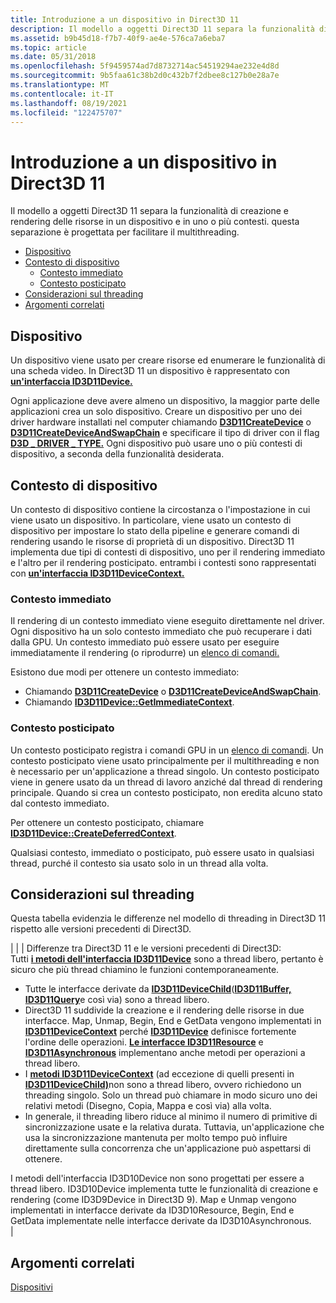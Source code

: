 ```yaml
---
title: Introduzione a un dispositivo in Direct3D 11
description: Il modello a oggetti Direct3D 11 separa la funzionalità di creazione e rendering delle risorse in un dispositivo e in uno o più contesti. questa separazione è progettata per facilitare il multithreading.
ms.assetid: b9b45d18-f7b7-40f9-ae4e-576ca7a6eba7
ms.topic: article
ms.date: 05/31/2018
ms.openlocfilehash: 5f9459574ad7d8732714ac54519294ae232e4d8d
ms.sourcegitcommit: 9b5faa61c38b2d0c432b7f2dbee8c127b0e28a7e
ms.translationtype: MT
ms.contentlocale: it-IT
ms.lasthandoff: 08/19/2021
ms.locfileid: "122475707"
---
```

# <a name="introduction-to-a-device-in-direct3d-11"></a>Introduzione a un dispositivo in Direct3D 11

Il modello a oggetti Direct3D 11 separa la funzionalità di creazione e rendering delle risorse in un dispositivo e in uno o più contesti. questa separazione è progettata per facilitare il multithreading.

-   [Dispositivo](#introduction-to-a-device-in-direct3d-11)
-   [Contesto di dispositivo](#device-context)
    -   [Contesto immediato](#immediate-context)
    -   [Contesto posticipato](#deferred-context)
-   [Considerazioni sul threading](#threading-considerations)
-   [Argomenti correlati](#related-topics)

## <a name="device"></a>Dispositivo

Un dispositivo viene usato per creare risorse ed enumerare le funzionalità di una scheda video. In Direct3D 11 un dispositivo è rappresentato con [**un'interfaccia ID3D11Device.**](/windows/desktop/api/D3D11/nn-d3d11-id3d11device)

Ogni applicazione deve avere almeno un dispositivo, la maggior parte delle applicazioni crea un solo dispositivo. Creare un dispositivo per uno dei driver hardware installati nel computer chiamando [**D3D11CreateDevice**](/windows/desktop/api/D3D11/nf-d3d11-d3d11createdevice) o [**D3D11CreateDeviceAndSwapChain**](/windows/desktop/api/D3D11/nf-d3d11-d3d11createdeviceandswapchain) e specificare il tipo di driver con il flag [**D3D \_ DRIVER \_ TYPE.**](/windows/desktop/api/D3DCommon/ne-d3dcommon-d3d_driver_type) Ogni dispositivo può usare uno o più contesti di dispositivo, a seconda della funzionalità desiderata.

## <a name="device-context"></a>Contesto di dispositivo

Un contesto di dispositivo contiene la circostanza o l'impostazione in cui viene usato un dispositivo. In particolare, viene usato un contesto di dispositivo per impostare lo stato della pipeline e generare comandi di rendering usando le risorse di proprietà di un dispositivo. Direct3D 11 implementa due tipi di contesti di dispositivo, uno per il rendering immediato e l'altro per il rendering posticipato. entrambi i contesti sono rappresentati con [**un'interfaccia ID3D11DeviceContext.**](/windows/desktop/api/D3D11/nn-d3d11-id3d11devicecontext)

### <a name="immediate-context"></a>Contesto immediato

Il rendering di un contesto immediato viene eseguito direttamente nel driver. Ogni dispositivo ha un solo contesto immediato che può recuperare i dati dalla GPU. Un contesto immediato può essere usato per eseguire immediatamente il rendering (o riprodurre) un [elenco di comandi.](overviews-direct3d-11-render-multi-thread-command-list.md)

Esistono due modi per ottenere un contesto immediato:

-   Chiamando [**D3D11CreateDevice**](/windows/desktop/api/D3D11/nf-d3d11-d3d11createdevice) o [**D3D11CreateDeviceAndSwapChain**](/windows/desktop/api/D3D11/nf-d3d11-d3d11createdeviceandswapchain).
-   Chiamando [**ID3D11Device::GetImmediateContext**](/windows/desktop/api/D3D11/nf-d3d11-id3d11device-getimmediatecontext).

### <a name="deferred-context"></a>Contesto posticipato

Un contesto posticipato registra i comandi GPU in un [elenco di comandi](overviews-direct3d-11-render-multi-thread-command-list.md). Un contesto posticipato viene usato principalmente per il multithreading e non è necessario per un'applicazione a thread singolo. Un contesto posticipato viene in genere usato da un thread di lavoro anziché dal thread di rendering principale. Quando si crea un contesto posticipato, non eredita alcuno stato dal contesto immediato.

Per ottenere un contesto posticipato, chiamare [**ID3D11Device::CreateDeferredContext**](/windows/desktop/api/D3D11/nf-d3d11-id3d11device-createdeferredcontext).

Qualsiasi contesto, immediato o posticipato, può essere usato in qualsiasi thread, purché il contesto sia usato solo in un thread alla volta.

## <a name="threading-considerations"></a>Considerazioni sul threading

Questa tabella evidenzia le differenze nel modello di threading in Direct3D 11 rispetto alle versioni precedenti di Direct3D.




| | | Differenze tra Direct3D 11 e le versioni precedenti di Direct3D:<br /> Tutti <a href="/windows/desktop/api/D3D11/nn-d3d11-id3d11device"><strong>i metodi dell'interfaccia ID3D11Device</strong></a> sono a thread libero, pertanto è sicuro che più thread chiamino le funzioni contemporaneamente.<br /><ul><li>Tutte le interfacce derivate da <a href="/windows/desktop/api/D3D11/nn-d3d11-id3d11devicechild"><strong>ID3D11DeviceChild</strong></a>(<a href="/windows/desktop/api/D3D11/nn-d3d11-id3d11buffer"><strong>ID3D11Buffer,</strong></a> <a href="/windows/desktop/api/D3D11/nn-d3d11-id3d11query"><strong>ID3D11Query</strong></a>e così via) sono a thread libero.</li><li>Direct3D 11 suddivide la creazione e il rendering delle risorse in due interfacce. Map, Unmap, Begin, End e GetData vengono implementati in <a href="/windows/desktop/api/D3D11/nn-d3d11-id3d11devicecontext"><strong>ID3D11DeviceContext</strong></a> perché <a href="/windows/desktop/api/D3D11/nn-d3d11-id3d11device"><strong>ID3D11Device</strong></a> definisce fortemente l'ordine delle operazioni. <a href="/windows/desktop/api/D3D11/nn-d3d11-id3d11resource"><strong>Le interfacce ID3D11Resource</strong></a> e <a href="/windows/desktop/api/D3D11/nn-d3d11-id3d11asynchronous"><strong>ID3D11Asynchronous</strong></a> implementano anche metodi per operazioni a thread libero.</li><li>I <a href="/windows/desktop/api/D3D11/nn-d3d11-id3d11devicecontext"><strong>metodi ID3D11DeviceContext</strong></a> (ad eccezione di quelli presenti in <a href="/windows/desktop/api/D3D11/nn-d3d11-id3d11devicechild"><strong>ID3D11DeviceChild)</strong></a>non sono a thread libero, ovvero richiedono un threading singolo. Solo un thread può chiamare in modo sicuro uno dei relativi metodi (Disegno, Copia, Mappa e così via) alla volta.</li><li>In generale, il threading libero riduce al minimo il numero di primitive di sincronizzazione usate e la relativa durata. Tuttavia, un'applicazione che usa la sincronizzazione mantenuta per molto tempo può influire direttamente sulla concorrenza che un'applicazione può aspettarsi di ottenere.</li></ul>I metodi dell'interfaccia ID3D10Device non sono progettati per essere a thread libero. ID3D10Device implementa tutte le funzionalità di creazione e rendering (come ID3D9Device in Direct3D 9). Map e Unmap vengono implementati in interfacce derivate da ID3D10Resource, Begin, End e GetData implementate nelle interfacce derivate da ID3D10Asynchronous.<br /> | 




 

## <a name="related-topics"></a>Argomenti correlati

<dl> <dt>

[Dispositivi](overviews-direct3d-11-devices.md)
</dt> </dl>

 

 





